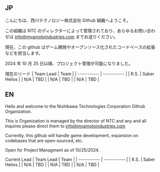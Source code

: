 ## JP

こんにちは、西川テクノロジー株式会社 Github 組織へようこそ。


この組織は NTC のディレクターによって管理されており、あらゆるお問い合わせは info@myamotoindustries.com までお送りください。

現在、この github はゲーム開発やオープンソース化されたコードベースの拡張などを担当します。

2024 年 10 月 25 日以降、プロジェクト管理が可能になりました。

現在のリード
| Team Lead | Team |
| ----------- | ----------- |
| R.S. | Saber Helios |
| N/A | TBD | 
| N/A | TBD | 
| N/A | TBD | 

## EN
Hello and welcome to the Nishikawa Technologies Corporation Github Organization.


This is Organization is managed by the director of NTC and any and all inquires please direct them to info@myamotoindustries.com

Currently, this github will handle game development, expansion on codebases that are open-sourced, etc.

Open for Project Managment as of 10/25/2024.

Current Lead
| Team Lead | Team |
| ----------- | ----------- |
| R.S. | Saber Helios |
| N/A | TBD | 
| N/A | TBD | 
| N/A | TBD | 

